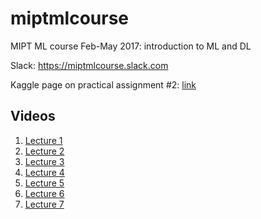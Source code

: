 # miptmlcourse
MIPT ML course Feb-May 2017: introduction to ML and DL

Slack: https://miptmlcourse.slack.com

Kaggle page on practical assignment #2: [link](https://inclass.kaggle.com/c/classroom-diabetic-retinopathy-detection-competition) 

## Videos

1. [Lecture 1](https://youtu.be/NIfFXmtLYyE)
2. [Lecture 2](https://youtu.be/auTkPTJ8MjU?t=1)
3. [Lecture 3](https://youtu.be/m7cimPZIgPk)
4. [Lecture 4](https://youtu.be/LcbMn1eI9gM?t=1)
5. [Lecture 5](https://youtu.be/BovOZwolIlY?t=1)
6. [Lecture 6](https://youtu.be/Z_iOm4z4nQc?t=1)
7. [Lecture 7](https://youtu.be/zV2eaKPEnEo?t=1)

